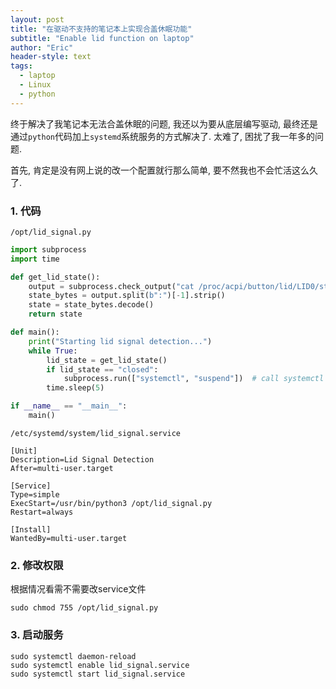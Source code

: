 ```yaml
---
layout: post
title: "在驱动不支持的笔记本上实现合盖休眠功能"
subtitle: "Enable lid function on laptop"
author: "Eric"
header-style: text
tags:
  - laptop
  - Linux
  - python
---
```
















终于解决了我笔记本无法合盖休眠的问题, 我还以为要从底层编写驱动, 最终还是通过`python`代码加上`systemd`系统服务的方式解决了. 太难了, 困扰了我一年多的问题. 



首先, 肯定是没有网上说的改一个配置就行那么简单, 要不然我也不会忙活这么久了.



### 1. 代码

`/opt/lid_signal.py`

```python
import subprocess
import time

def get_lid_state():
    output = subprocess.check_output("cat /proc/acpi/button/lid/LID0/state", shell=True)
    state_bytes = output.split(b":")[-1].strip()
    state = state_bytes.decode()
    return state

def main():
    print("Starting lid signal detection...")
    while True:
        lid_state = get_lid_state()
        if lid_state == "closed":
            subprocess.run(["systemctl", "suspend"])  # call systemctl suspend command
        time.sleep(5)

if __name__ == "__main__":
    main()

```



`/etc/systemd/system/lid_signal.service`

```shell
[Unit]
Description=Lid Signal Detection
After=multi-user.target

[Service]
Type=simple
ExecStart=/usr/bin/python3 /opt/lid_signal.py
Restart=always

[Install]
WantedBy=multi-user.target

```



### 2. 修改权限



根据情况看需不需要改service文件

```shell
sudo chmod 755 /opt/lid_signal.py
```



### 3. 启动服务



```shell
sudo systemctl daemon-reload
sudo systemctl enable lid_signal.service
sudo systemctl start lid_signal.service

```

